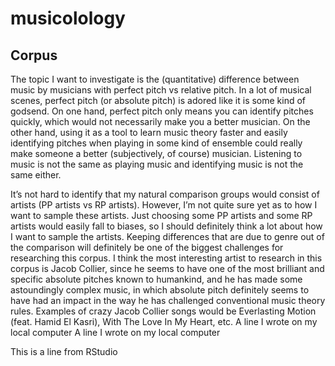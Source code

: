 # musicolology
## Corpus
The topic I want to investigate is the (quantitative) difference between music by musicians with perfect pitch vs relative pitch. In a lot of musical scenes, perfect pitch (or absolute pitch) is adored like it is some kind of godsend. On one hand, perfect pitch only means you can identify pitches quickly, which would not necessarily make you a better musician. On the other hand, using it as a tool to learn music theory faster and easily identifying pitches when playing in some kind of ensemble could really make someone a better (subjectively, of course) musician. Listening to music is not the same as playing music and identifying music is not the same either. 

It’s not hard to identify that my natural comparison groups would consist of artists (PP artists vs RP artists). However, I’m not quite sure yet as to how I want to sample these artists. Just choosing some PP artists and some RP artists would easily fall to biases, so I should definitely think a lot about how I want to sample the artists. Keeping differences that are due to genre out of the comparison will definitely be one of the biggest challenges for researching this corpus. I think the most interesting artist to research in this corpus is Jacob Collier, since he seems to have one of the most brilliant and specific absolute pitches known to humankind, and he has made some astoundingly complex music, in which absolute pitch definitely seems to have had an impact in the way he has challenged conventional music theory rules. Examples of crazy Jacob Collier songs would be Everlasting Motion (feat. Hamid El Kasri), With The Love In My Heart, etc.
A line I wrote on my local computer
A line I wrote on my local computer

This is a line from RStudio